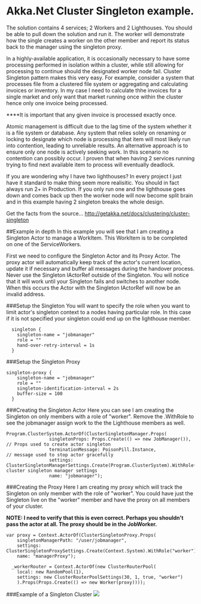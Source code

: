 # Akka.Net Cluster Singleton example.

The solution contains 4 services; 2 Workers and 2 Lighthouses. 
You should be able to pull down the solution and run it.
The worker will demonstrate how the single creates a worker on the other member and report its status back to the manager using the singleton proxy. 

In a highly-available application, it is occasionally necessary to have some processing performed in isolation within a cluster, while still allowing for processing to continue should the designated worker node fail. Cluster Singleton pattern makes this very easy.
For example, consider a system that processes file from a clustered file system or aggregating and calculating invoices or inventory. 
In my case I need to calculate thhe invoices for a single market and only want that market running once within the cluster hence only one invoice being processed. 

****It is important that any given invoice is processed exactly once.

Atomic management is difficult due to the lag time of the system whether it is a file system or database.
Any system that relies solely on renaming or locking to designate which node is processing that item will most likely run into contention, leading to unreliable results. An alternative approach is to ensure only one node is actively seeking work. In this scenario no contention can possibly occur. 
I proven that when having 2 services running trying to find next available item to process will eventually deadlock. 

If you are wondering why I have two lighthouses?  In every project I just have it standard to make thing seem more realisitic.
  You should in fact always run 2+ in Production.  If you only run one and the lighthouse goes down and comes back up then the worker node will now become split brain and in this example having 2 singleton breaks the whole design.
  
Get the facts from the source...
  http://getakka.net/docs/clustering/cluster-singleton
  
##Example in depth
In this example you will see that I am creating a Singleton Actor to manage a WorkItem.
This WorkItem is to be completed on one of the ServiceWorkers.

First we need to configure the Singleton Actor and its Proxy Actor.  The proxy actor will automatically keep track of the actor's current location, update it if necessary and buffer all messages during the handover process. 
Never use the Singleton IActorRef outside of the Singleton.  You will notice that it will work until your Singleton fails and switches to another node.  When this occurs the Actor with the Singleton IActorRef will now be an invalid address.

###Setup the Singleton 
  You will want to specify the role when you want to limit actor's singleton context to a nodes having particular role.
  In this case if it is not specified your singleton could end up on the lighthouse member.
  
```
  singleton {
    singleton-name = "jobmanager"
    role = ""
    hand-over-retry-interval = 1s
  }
```

###Setup the Singleton Proxy
```
singleton-proxy {
    singleton-name = "jobmanager"
    role = ""
    singleton-identification-interval = 2s
    buffer-size = 100
  }
```

###Creating the Singleton Actor
Here you can see I am creating the Singleton on only members with a role of "worker".
Remove the .WithRole to see the jobmanager assign work to the the Lighthouse members as well.
```
Program.ClusterSystem.ActorOf(ClusterSingletonManager.Props(
                singletonProps: Props.Create(() => new JobManager()),         // Props used to create actor singleton
                terminationMessage: PoisonPill.Instance,                  // message used to stop actor gracefully
                settings: ClusterSingletonManagerSettings.Create(Program.ClusterSystem).WithRole("worker")),// cluster singleton manager settings
                name: "jobmanager");
```

###Creating the Proxy
  Here I am creating my proxy which will track the Singleton on only member with the role of "worker".
  You could have just the Singleton live on the "worker" member and have the proxy on all members of your cluster.
  
  **NOTE: I need to verify that this is even correct. Perhaps you shouldn't pass the actor at all.  The proxy should be in the JobWorker.**

```
var proxy = Context.ActorOf(ClusterSingletonProxy.Props(
    singletonManagerPath: "/user/jobmanager",
    settings: ClusterSingletonProxySettings.Create(Context.System).WithRole("worker")),
    name: "managerProxy");

  _workerRouter = Context.ActorOf(new ClusterRouterPool(
    local: new RandomPool(1), 
    settings: new ClusterRouterPoolSettings(30, 1, true, "worker")
    ).Props(Props.Create(() => new Worker(proxy))));
```

###Example of a Singleton Cluster
<img src="https://github.com/cgstevens/MyClusterServices/blob/master/Image/ClusterDiagram.png"/>
